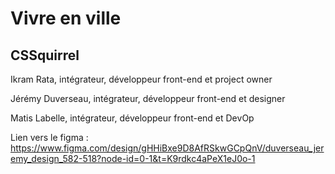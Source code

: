 # Vivre en ville
## CSSquirrel
Ikram Rata, intégrateur, développeur front-end et project owner

Jérémy Duverseau, intégrateur, développeur front-end et designer

Matis Labelle, intégrateur, développeur front-end et DevOp

Lien vers le figma : https://www.figma.com/design/gHHiBxe9D8AfRSkwGCpQnV/duverseau_jeremy_design_582-518?node-id=0-1&t=K9rdkc4aPeX1eJ0o-1

